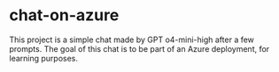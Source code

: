 # chat-on-azure
This project is a simple chat made by GPT o4-mini-high after a few prompts. The goal of this chat is to be part of an Azure deployment, for learning purposes.
